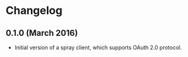 # Changelog

## 0.1.0 (March 2016)

- Initial version of a spray client, which supports OAuth 2.0 protocol.